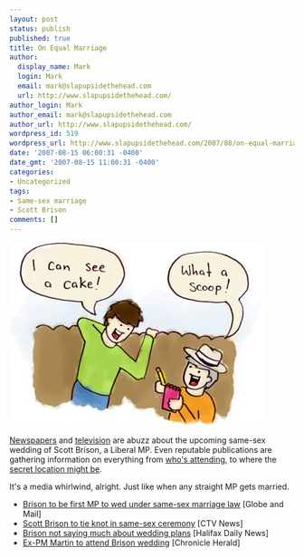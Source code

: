 ```yaml
---
layout: post
status: publish
published: true
title: On Equal Marriage
author:
  display_name: Mark
  login: Mark
  email: mark@slapupsidethehead.com
  url: http://www.slapupsidethehead.com/
author_login: Mark
author_email: mark@slapupsidethehead.com
author_url: http://www.slapupsidethehead.com/
wordpress_id: 519
wordpress_url: http://www.slapupsidethehead.com/2007/08/on-equal-marriage/
date: '2007-08-15 06:00:31 -0400'
date_gmt: '2007-08-15 11:00:31 -0400'
categories:
- Uncategorized
tags:
- Same-sex marriage
- Scott Brison
comments: []
---
```

![Gay MP Wedding](/wp-content/media/2007/08/gay-mp-wedding.jpg)

[Newspapers](http://www.theglobeandmail.com/servlet/story/RTGAM.20070810.wbrisonmarriage0810/BNStory/National/home "National newspapers, no less.") and [television](http://www.ctv.ca/servlet/ArticleNews/story/CTVNews/20070810/Scott_Brison_070810/20070810?hub=Politics "National television, too.") are abuzz about the upcoming same-sex wedding of Scott Brison, a Liberal MP. Even reputable publications are gathering information on everything from [who's attending](http://thechronicleherald.ca/Front/9003917.html "A former PM!? Amazing!"), to where the [secret location might be](http://www.hfxnews.ca/index.cfm?sid=53801&sc=89 "My spine is tingling!").

It's a media whirlwind, alright. Just like when any straight MP gets married.

- [Brison to be first MP to wed under same-sex marriage law](http://www.theglobeandmail.com/servlet/story/RTGAM.20070810.wbrisonmarriage0810/BNStory/National/home) [Globe and Mail]
- [Scott Brison to tie knot in same-sex ceremony](http://www.ctv.ca/servlet/ArticleNews/story/CTVNews/20070810/Scott_Brison_070810/20070810?hub=Politics) [CTV News]
- [Brison not saying much about wedding plans](http://www.hfxnews.ca/index.cfm?sid=53801&sc=89) [Halifax Daily News]
- [Ex-PM Martin to attend Brison wedding](http://thechronicleherald.ca/Front/9003917.html) [Chronicle Herald]
